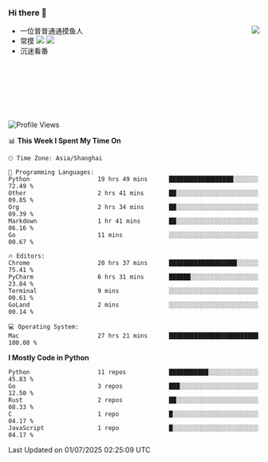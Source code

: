 ### Hi there 👋


<a href="https://github.com/yanlc39">
  <img align="right" src="https://github-readme-stats.vercel.app/api?username=yanlc39&show_icons=true&hide_border=true&icon_color=586069&title_color=a0a9af">
</a>

- 一位普普通通摸鱼人
- 常摸 ![](https://img.shields.io/badge/-Python-3e74a2?style=flat-square&logo=Python&logoColor=fff) ![](https://img.shields.io/badge/-C%2B%2B-brightgreen?style=flat-square)
- 沉迷看番



<br><br><br><br><br><br>


<!--START_SECTION:waka-->
![Profile Views](http://img.shields.io/badge/Profile%20Views-0-blue)

📊 **This Week I Spent My Time On** 

```text
🕑︎ Time Zone: Asia/Shanghai

💬 Programming Languages: 
Python                   19 hrs 49 mins      ██████████████████░░░░░░░   72.49 % 
Other                    2 hrs 41 mins       ██░░░░░░░░░░░░░░░░░░░░░░░   09.85 % 
Org                      2 hrs 34 mins       ██░░░░░░░░░░░░░░░░░░░░░░░   09.39 % 
Markdown                 1 hr 41 mins        ██░░░░░░░░░░░░░░░░░░░░░░░   06.16 % 
Go                       11 mins             ░░░░░░░░░░░░░░░░░░░░░░░░░   00.67 % 

🔥 Editors: 
Chrome                   20 hrs 37 mins      ███████████████████░░░░░░   75.41 % 
PyCharm                  6 hrs 31 mins       ██████░░░░░░░░░░░░░░░░░░░   23.84 % 
Terminal                 9 mins              ░░░░░░░░░░░░░░░░░░░░░░░░░   00.61 % 
GoLand                   2 mins              ░░░░░░░░░░░░░░░░░░░░░░░░░   00.14 % 

💻 Operating System: 
Mac                      27 hrs 21 mins      █████████████████████████   100.00 % 
```

**I Mostly Code in Python** 

```text
Python                   11 repos            ███████████░░░░░░░░░░░░░░   45.83 % 
Go                       3 repos             ███░░░░░░░░░░░░░░░░░░░░░░   12.50 % 
Rust                     2 repos             ██░░░░░░░░░░░░░░░░░░░░░░░   08.33 % 
C                        1 repo              █░░░░░░░░░░░░░░░░░░░░░░░░   04.17 % 
JavaScript               1 repo              █░░░░░░░░░░░░░░░░░░░░░░░░   04.17 % 
```




 Last Updated on 01/07/2025 02:25:09 UTC
<!--END_SECTION:waka-->
